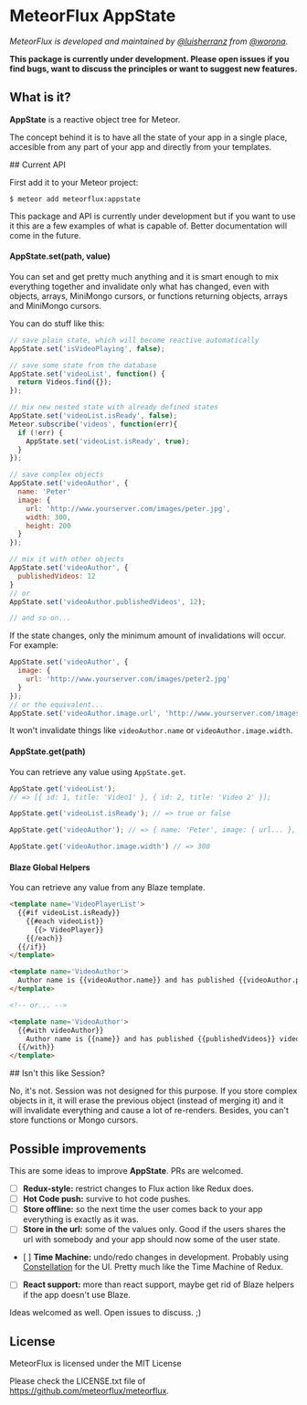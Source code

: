 # MeteorFlux AppState

*MeteorFlux is developed and maintained by [@luisherranz](https://github.com/LuisHerranz) from [@worona](https://github.com/worona).*

**This package is currently under development. Please open issues if you find bugs, want to discuss the principles or want to suggest new features.**

## What is it?

**AppState** is a reactive object tree for Meteor.

The concept behind it is to have all the state of your app in a single place, accesible from any part of your app and directly from your templates.

## Current API

First add it to your Meteor project:

```
$ meteor add meteorflux:appstate
```

This package and API is currently under development but if you want to use it this are a few examples of what is capable of. Better documentation will come in the future.

#### AppState.set(path, value)

You can set and get pretty much anything and it is smart enough to mix everything together and invalidate only what has changed, even with objects, arrays, MiniMongo cursors, or functions returning objects, arrays and MiniMongo cursors.

You can do stuff like this:

```javascript
// save plain state, which will become reactive automatically
AppState.set('isVideoPlaying', false);

// save some state from the database
AppState.set('videoList', function() {
  return Videos.find({});
});

// mix new nested state with already defined states
AppState.set('videoList.isReady', false);
Meteor.subscribe('videos', function(err){
  if (!err) {
    AppState.set('videoList.isReady', true);
  }
});

// save complex objects
AppState.set('videoAuthor', {
  name: 'Peter'
  image: {
    url: 'http://www.yourserver.com/images/peter.jpg',
    width: 300,
    height: 200
  }
});

// mix it with other objects
AppState.set('videoAuthor', {
  publishedVideos: 12
}
// or
AppState.set('videoAuthor.publishedVideos', 12);

// and so on...
```

If the state changes, only the minimum amount of invalidations will occur. For example:

```javascript
AppState.set('videoAuthor', {
  image: {
    url: 'http://www.yourserver.com/images/peter2.jpg'
  }
});
// or the equivalent...
AppState.set('videoAuthor.image.url', 'http://www.yourserver.com/images/peter2.jpg');
```

It won't invalidate things like `videoAuthor.name` or `videoAuthor.image.width`.

#### AppState.get(path)

You can retrieve any value using `AppState.get`.

```javascript
AppState.get('videoList');
// => [{ id: 1, title: 'Video1' }, { id: 2, title: 'Video 2' }];

AppState.get('videoList.isReady'); // => true or false  

AppState.get('videoAuthor'); // => { name: 'Peter', image: { url... }, publishedVideos: 12 }

AppState.get('videoAuthor.image.width') // => 300
```

#### Blaze Global Helpers

You can retrieve any value from any Blaze template.

```html
<template name='VideoPlayerList'>
  {{#if videoList.isReady}}
    {{#each videoList}}
      {{> VideoPlayer}}
    {{/each}}
  {{/if}}
</template>

<template name='VideoAuthor'>
  Author name is {{videoAuthor.name}} and has published {{videoAuthor.publishedVideos}} videos.
</template>

<!-- or... -->

<template name='VideoAuthor'>
  {{#with videoAuthor}}
    Author name is {{name}} and has published {{publishedVideos}} videos.
  {{/with}}
</template>
```
## Isn't this like Session?

No, it's not. Session was not designed for this purpose. If you store complex objects in it, it will erase the previous object (instead of merging it) and it will invalidate everything and cause a lot of re-renders. Besides, you can't store functions or Mongo cursors.

## Possible improvements

This are some ideas to improve **AppState**. PRs are welcomed.

* [ ] **Redux-style:** restrict changes to Flux action like Redux does.
* [ ] **Hot Code push:** survive to hot code pushes.
* [ ] **Store offline:** so the next time the user comes back to your app everything is exactly as it was.
* [ ] **Store in the url:** some of the values only. Good if the users shares the url with somebody and your app should now some of the user state.
* [ ] **Time Machine:** undo/redo changes in development. Probably using [Constellation](https://atmospherejs.com/babrahams/constellation) for the UI. Pretty much like the Time Machine of Redux.
* [ ] **React support:** more than react support, maybe get rid of Blaze helpers if the app doesn't use Blaze.

Ideas welcomed as well. Open issues to discuss. ;)

## License

MeteorFlux is licensed under the MIT License

Please check the LICENSE.txt file of https://github.com/meteorflux/meteorflux.
